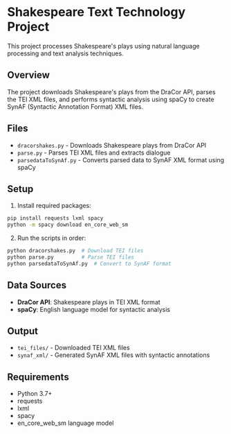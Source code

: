 # Shakespeare Text Technology Project

This project processes Shakespeare's plays using natural language processing and text analysis techniques.

## Overview

The project downloads Shakespeare's plays from the DraCor API, parses the TEI XML files, and performs syntactic analysis using spaCy to create SynAF (Syntactic Annotation Format) XML files.

## Files

- `dracorshakes.py` - Downloads Shakespeare plays from DraCor API
- `parse.py` - Parses TEI XML files and extracts dialogue
- `parsedataToSynAf.py` - Converts parsed data to SynAF XML format using spaCy

## Setup

1. Install required packages:
```bash
pip install requests lxml spacy
python -m spacy download en_core_web_sm
```

2. Run the scripts in order:
```bash
python dracorshakes.py  # Download TEI files
python parse.py         # Parse TEI files
python parsedataToSynAf.py  # Convert to SynAF format
```

## Data Sources

- **DraCor API**: Shakespeare plays in TEI XML format
- **spaCy**: English language model for syntactic analysis

## Output

- `tei_files/` - Downloaded TEI XML files
- `synaf_xml/` - Generated SynAF XML files with syntactic annotations

## Requirements

- Python 3.7+
- requests
- lxml
- spacy
- en_core_web_sm language model 